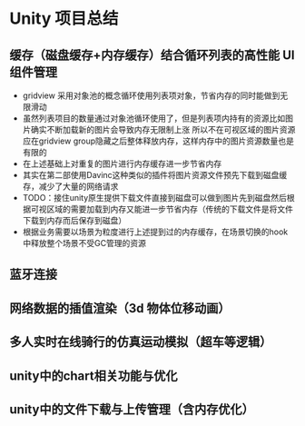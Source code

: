 # Unity 项目总结

## 缓存（磁盘缓存+内存缓存）结合循环列表的高性能 UI 组件管理

- gridview 采用对象池的概念循环使用列表项对象，节省内存的同时能做到无限滑动
- 虽然列表项目的数量通过对象池循环使用了，但是列表项内持有的资源比如图片确实不断加载新的图片会导致内存无限制上涨
所以不在可视区域的图片资源应在gridview group隐藏之后整体释放内存，这样内存中的图片资源数量也是有限的
- 在上述基础上对重复的图片进行内存缓存进一步节省内存
- 其实在第二部使用Davinc这种类似的插件将图片资源文件预先下载到磁盘缓存，减少了大量的网络请求
- TODO：接住unity原生提供下载文件直接到磁盘可以做到图片先到磁盘然后根据可视区域的需要加载到内存又能进一步节省内存（传统的下载文件是将文件下载到内存而后保存到磁盘）
- 根据业务需要以场景为粒度进行上述提到过的内存缓存，在场景切换的hook中释放整个场景不受GC管理的资源

## 蓝牙连接

##  网络数据的插值渲染（3d 物体位移动画）

##  多人实时在线骑行的仿真运动模拟（超车等逻辑）

##  unity中的chart相关功能与优化

##  unity中的文件下载与上传管理（含内存优化）
